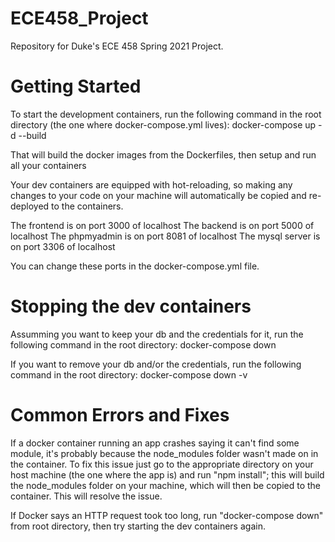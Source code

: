 # ECE458_Project

Repository for Duke's ECE 458 Spring 2021 Project.

# Getting Started

To start the development containers, run the following command in the root directory (the one where docker-compose.yml lives):
docker-compose up -d --build

That will build the docker images from the Dockerfiles, then setup and run all your containers

Your dev containers are equipped with hot-reloading, so making any changes to your code on your machine will
automatically be copied and re-deployed to the containers.

The frontend is on port 3000 of localhost
The backend is on port 5000 of localhost
The phpmyadmin is on port 8081 of localhost
The mysql server is on port 3306 of localhost

You can change these ports in the docker-compose.yml file.

# Stopping the dev containers

Assumming you want to keep your db and the credentials for it, run the following command in the root directory:
docker-compose down

If you want to remove your db and/or the credentials, run the following command in the root directory:
docker-compose down -v

# Common Errors and Fixes

If a docker container running an app crashes saying it can't find some module, it's probably because the node_modules folder wasn't
made on in the container. To fix this issue just go to the appropriate directory on your host machine (the one where the app is) and run "npm install"; this will build the node_modules
folder on your machine, which will then be copied to the container. This will resolve the issue.

If Docker says an HTTP request took too long, run "docker-compose down" from root directory, then try starting the dev containers again.

